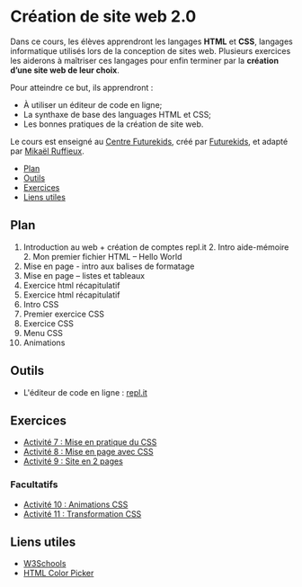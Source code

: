 # Création de site web 2.0

Dans ce cours, les élèves apprendront les langages **HTML** et **CSS**, langages informatique utilisés lors de la conception de sites web. Plusieurs exercices les aiderons à maîtriser ces langages pour enfin terminer par la **création d’une site web de leur choix**.

Pour atteindre ce but, ils apprendront :

- À utiliser un éditeur de code en ligne;
- La synthaxe de base des languages HTML et CSS;
- Les bonnes pratiques de la création de site web.

Le cours est enseigné au [Centre Futurekids](https://futurekids.io/contact/fr), créé par [Futurekids](https://futurekids.io/), et adapté par [Mikaël Ruffieux](https://redox-prod.ch). 

- [Plan](#plan)
- [Outils](#outils)
- [Exercices](#exercices)
- [Liens utiles](#liens-utiles)

## Plan

1. Introduction au web + création de comptes repl.it
   2. Intro aide-mémoire
   2. Mon premier fichier HTML – Hello World
4. Mise en page - intro aux balises de formatage
5. Mise en page – listes et tableaux
6. Exercice html récapitulatif
7. Exercice html récapitulatif
8. Intro CSS
9. Premier exercice CSS
10. Exercice CSS
11. Menu CSS
12. Animations

## Outils

- L'éditeur de code en ligne : [repl.it](https://repl.it/)

## Exercices

<!-- - [Activité 1 : ](/exercices/activite01) 
- [Activité 2 : ](/exercices/activite02)
- [Activité 3 : ](/exercices/activite03) 
- [Activité 4 : ](/exercices/activite04) 
- [Activité 5 : ](/exercices/activite05) 
- [Activité 6 : ](/exercices/activite06) -->
- [Activité 7 : Mise en pratique du CSS](/exercices/activite07)
- [Activité 8 : Mise en page avec CSS](/exercices/activite08) 
- [Activité 9 : Site en 2 pages](/exercices/activite09) 
<!-- - [Projet personnel](/exercices/projetpersonnel)  -->

### Facultatifs

- [Activité 10 :  Animations CSS](/exercices/activite10)
- [Activité 11 : Transformation CSS](/exercices/activite11)

## Liens utiles

- [W3Schools](https://www.w3schools.com/)
- [HTML Color Picker](https://www.w3schools.com/colors/colors_picker.asp)